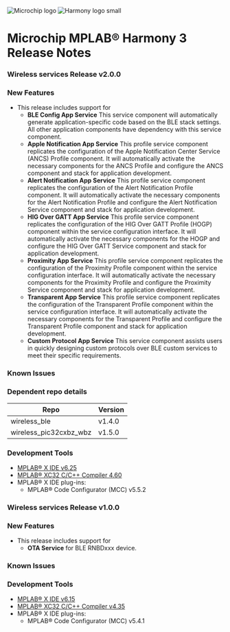 ﻿![Microchip logo](https://raw.githubusercontent.com/wiki/Microchip-MPLAB-Harmony/Microchip-MPLAB-Harmony.github.io/images/microchip_logo.png)
![Harmony logo small](https://raw.githubusercontent.com/wiki/Microchip-MPLAB-Harmony/Microchip-MPLAB-Harmony.github.io/images/microchip_mplab_harmony_logo_small.png)

# Microchip MPLAB® Harmony 3 Release Notes

### Wireless services Release v2.0.0
### New Features

- This release includes support for 
    - **BLE Config App Service**  This service component will automatically generate application-specific code based on the BLE stack settings. All other application components have dependency with this service component.
    - **Apple Notification App Service**  This profile service component replicates the configuration of the Apple Notification Center Service (ANCS) Profile component. It will automatically activate the necessary components for the ANCS Profile and configure the ANCS component and stack for application development.
    - **Alert Notification App Service**  This profile service component replicates the configuration of the Alert Notification Profile component. It will automatically activate the necessary components for the Alert Notification Profile and configure the Alert Notification Service component and stack for application development.
    - **HIG Over GATT App Service**  This profile service component replicates the configuration of the HIG Over GATT Profile (HOGP) component within the service configuration interface. It will automatically activate the necessary components for the HOGP and configure the HIG Over GATT Service component and stack for application development.
    - **Proximity App Service**  This profile service component replicates the configuration of the Proximity Profile component within the service configuration interface. It will automatically activate the necessary components for the Proximity Profile and configure the Proximity Service component and stack for application development.
    - **Transparent App Service**  This profile service component replicates the configuration of the Transparent Profile component within the service configuration interface. It will automatically activate the necessary components for the Transparent Profile and configure the Transparent Profile component and stack for application development.
    - **Custom Protocol App Service**  This service component assists users in quickly designing custom protocols over BLE custom services to meet their specific requirements.
### Known Issues
### Dependent repo details

| Repo     | Version                                               |
| ---        | ---                                                       |
| wireless_ble       | v1.4.0   |
| wireless_pic32cxbz_wbz    | v1.5.0   |

### Development Tools

* [MPLAB® X IDE v6.25](https://www.microchip.com/mplab/mplab-x-ide)
* [MPLAB® XC32 C/C++ Compiler 4.60](https://www.microchip.com/mplab/compilers)
* MPLAB® X IDE plug-ins:
    * MPLAB® Code Configurator (MCC) v5.5.2

### Wireless services Release v1.0.0
### New Features

- This release includes support for 
    - **OTA Service** for BLE RNBDxxx device.
### Known Issues
### Development Tools

* [MPLAB® X IDE v6.15](https://www.microchip.com/mplab/mplab-x-ide)
* [MPLAB® XC32 C/C++ Compiler v4.35](https://www.microchip.com/mplab/compilers)
* MPLAB® X IDE plug-ins:
    * MPLAB® Code Configurator (MCC) v5.4.1
